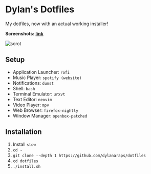 # Dylan's Dotfiles

My dotfiles, now with an actual working installer!

**Screenshots: [link](https://www.reddit.com/r/unixporn/search?q=author%3Adylan112&sort=new&restrict_sr=on&t=all)**

![scrot](https://i.imgur.com/AoME7yC.png)


## Setup

- Application Launcher: `rofi`
- Music Player: `spotify (website)`
- Notifications: `dunst`
- Shell: `bash`
- Terminal Emulator: `urxvt`
- Text Editor: `neovim`
- Video Player: `mpv`
- Web Browser: `firefox-nightly`
- Window Manager: `openbox-patched`


## Installation

1. Install `stow`
2. `cd ~`
3. `git clone --depth 1 https://github.com/dylanaraps/dotfiles`
4. `cd dotfiles`
5. `./install.sh`

